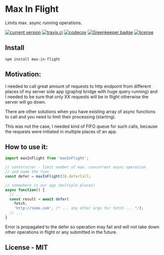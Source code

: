 # Max In Flight

Limits max. async running operations.

[![current version](https://img.shields.io/npm/v/max-in-flight.svg?style=flat-square)](https://www.npmjs.com/package/max-in-flight)
[![travis.ci](https://img.shields.io/travis/dacz/max-in-flight.svg?style=flat-square)](https://travis-ci.org/dacz/max-in-flight)
[![codecov](https://codecov.io/gh/dacz/max-in-flight/branch/master/graph/badge.svg)](https://codecov.io/gh/dacz/max-in-flight)
[![Greenkeeper badge](https://badges.greenkeeper.io/dacz/max-in-flight.svg)](https://greenkeeper.io/)
[![license](https://img.shields.io/github/license/dacz/max-in-flight.svg)](https://github.com/dacz/max-in-flight/blob/master/LICENSE)


## Install

```
npm install max-in-flight
```


## Motivation:

I needed to call great amount of requests to http endpoint from different places of my server side app (graphql bridge with huge query running) and I needed to be sure that only XX requests will be in flight otherwise the server will go down.

There are other solutions when you have existing array of async functions to call and you need to limit their processing (starting).

This was not the case, I needed kind of FIFO queue for such calls, because the requests were initiated in multiple places of an app.

## How to use it:

```javascript
import maxInFlight from 'maxInFlight';

// constructor - limit number of max. concurrent async operation
// and name the func
const defer = maxInFlight(3).deferCall;

// somewhere in our app (multiple places)
async function() {
  // ...
  const result = await defer(
    fetch,
    'http://some.com', /* ... any other args for fetch ... */);
  // ...
}
```

Error is propagated to the defer so operation may fail and will not take down other operations in flight or any submitted in the future.

## License - MIT

